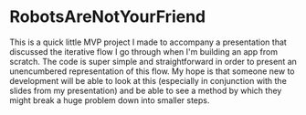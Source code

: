 # RobotsAreNotYourFriend

This is a quick little MVP project I made to accompany a presentation that discussed the iterative flow I go through when I'm building an app from scratch.
The code is super simple and straightforward in order to present an unencumbered representation of this flow.
My hope is that someone new to development will be able to look at this (especially in conjunction with the slides from my presentation) and be able to see a method by which they might break a huge problem down into smaller steps.